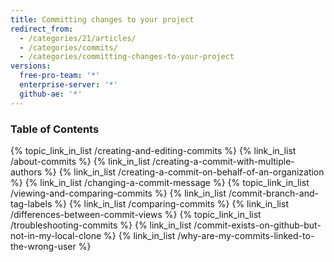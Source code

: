 ```yaml
---
title: Committing changes to your project
redirect_from:
  - /categories/21/articles/
  - /categories/commits/
  - /categories/committing-changes-to-your-project
versions:
  free-pro-team: '*'
  enterprise-server: '*'
  github-ae: '*'
---
```



### Table of Contents

{% topic_link_in_list /creating-and-editing-commits %}
    {% link_in_list /about-commits %}
    {% link_in_list /creating-a-commit-with-multiple-authors %}
    {% link_in_list /creating-a-commit-on-behalf-of-an-organization %}
    {% link_in_list /changing-a-commit-message %}
{% topic_link_in_list /viewing-and-comparing-commits %}
    {% link_in_list /commit-branch-and-tag-labels %}
    {% link_in_list /comparing-commits %}
    {% link_in_list /differences-between-commit-views %}
{% topic_link_in_list /troubleshooting-commits %}
    {% link_in_list /commit-exists-on-github-but-not-in-my-local-clone %}
    {% link_in_list /why-are-my-commits-linked-to-the-wrong-user %}
